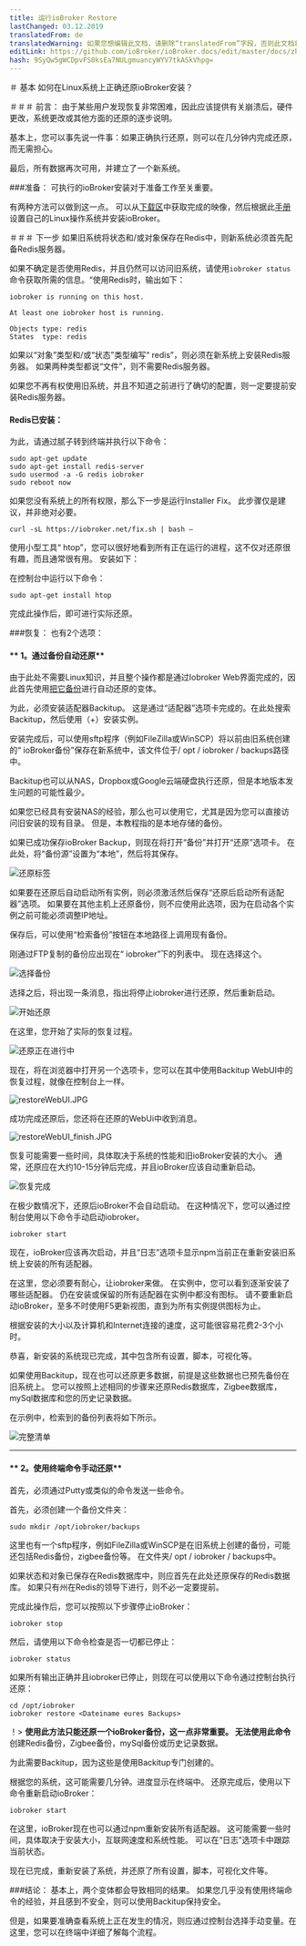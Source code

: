 ```yaml
---
title: 运行ioBroker Restore
lastChanged: 03.12.2019
translatedFrom: de
translatedWarning: 如果您想编辑此文档，请删除“translatedFrom”字段，否则此文档将再次自动翻译
editLink: https://github.com/ioBroker/ioBroker.docs/edit/master/docs/zh-cn/tutorial/restore.md
hash: 9SyQw5gWCDpvFS0ksEa7NULgmuancyWYV7tkASkVhpg=
---
```

＃ 基本
如何在Linux系统上正确还原ioBroker安装？

＃＃＃ 前言：
由于某些用户发现恢复非常困难，因此应该提供有关崩溃后，硬件更改，系统更改或其他方面的还原的逐步说明。

基本上，您可以事先说一件事：如果正确执行还原，则可以在几分钟内完成还原，而无需担心。

最后，所有数据再次可用，并建立了一个新系统。

###准备：
可执行的ioBroker安装对于准备工作至关重要。

有两种方法可以做到这一点。
可以从[下载区](https://www.iobroker.net/#de/download)中获取完成的映像，然后根据此[手册](https://www.iobroker.net/#de/documentation/install/linux.md)设置自己的Linux操作系统并安装ioBroker。

＃＃＃ 下一步
如果旧系统将状态和/或对象保存在Redis中，则新系统必须首先配备Redis服务器。

如果不确定是否使用Redis，并且仍然可以访问旧系统，请使用`iobroker status`命令获取所需的信息。“使用Redis时，输出如下：

```
iobroker is running on this host.

At least one iobroker host is running.

Objects type: redis
States  type: redis
```

如果以“对象”类型和/或“状态”类型编写“ redis”，则必须在新系统上安装Redis服务器。
如果两种类型都说“文件”，则不需要Redis服务器。

如果您不再有权使用旧系统，并且不知道之前进行了确切的配置，则一定要提前安装Redis服务器。

#### Redis已安装：
为此，请通过腻子转到终端并执行以下命令：

```
sudo apt-get update
sudo apt-get install redis-server
sudo usermod -a -G redis iobroker
sudo reboot now
```

如果您没有系统上的所有权限，那么下一步是运行Installer Fix。
此步骤仅是建议，并非绝对必要。

```
curl -sL https://iobroker.net/fix.sh | bash –
```

使用小型工具“ htop”，您可以很好地看到所有正在运行的进程，这不仅对还原很有趣，而且通常很有用。
安装如下：

在控制台中运行以下命令：

```
sudo apt-get install htop
```

完成此操作后，即可进行实际还原。

###恢复：
也有2个选项：

#### ** 1。通过备份自动还原**
由于此处不需要Linux知识，并且整个操作都是通过Iobroker Web界面完成的，因此首先使用[把它备份](https://github.com/simatec/ioBroker.backitup/blob/master/README.md)进行自动还原的变体。

为此，必须安装适配器Backitup。
这是通过“适配器”选项卡完成的。在此处搜索Backitup，然后使用（+）安装实例。

安装完成后，可以使用sftp程序（例如FileZilla或WinSCP）将以前由旧系统创建的“ ioBroker备份”保存在新系统中，该文件位于/ opt / iobroker / backups路径中。

Backitup也可以从NAS，Dropbox或Google云端硬盘执行还原，但是本地版本发生问题的可能性最少。

如果您已经具有安装NAS的经验，那么也可以使用它，尤其是因为您可以直接访问旧安装的现有目录。
但是，本教程指的是本地存储的备份。

如果已成功保存ioBroker Backup，则现在将打开“备份”并打开“还原”选项卡。
在此处，将“备份源”设置为“本地”，然后将其保存。

![还原标签](../../de/tutorial/media/restore/1575301096581-restoretab.jpg)

如果要在还原后自动启动所有实例，则必须激活然后保存“还原后启动所有适配器”选项。
如果要在其他主机上还原备份，则不应使用此选项，因为在启动各个实例之前可能必须调整IP地址。

保存后，可以使用“检索备份”按钮在本地路径上调用现有备份。

刚通过FTP复制的备份应出现在“ iobroker”下的列表中。
现在选择这个。

![选择备份](../../de/tutorial/media/restore/1575301146928-restoreliste.jpg)

选择之后，将出现一条消息，指出将停止iobroker进行还原，然后重新启动。

![开始还原](../../de/tutorial/media/restore/1575301175231-restorestart.jpg)

在这里，您开始了实际的恢复过程。

![还原正在进行中](../../de/tutorial/media/restore/1575301208033-restore.jpg)

现在，将在浏览器中打开另一个选项卡，您可以在其中使用Backitup WebUI中的恢复过程，就像在控制台上一样。

![restoreWebUI.JPG](../../de/tutorial/media/restore/restoreWebUI.JPG)

成功完成还原后，您还将在还原的WebUi中收到消息。

![restoreWebUI_finish.JPG](../../de/tutorial/media/restore/restoreWebUI_finish.JPG)

恢复可能需要一些时间，具体取决于系统的性能和旧ioBroker安装的大小。
通常，还原应在大约10-15分钟后完成，并且ioBroker应该自动重新启动。

![恢复完成](../../de/tutorial/media/restore/1575301228008-restorefinish.jpg)

在极少数情况下，还原后ioBroker不会自动启动。
在这种情况下，您可以通过控制台使用以下命令手动启动iobroker。

```
iobroker start
```

现在，ioBroker应该再次启动，并且“日志”选项卡显示npm当前正在重新安装旧系统上安装的所有适配器。

在这里，您必须要有耐心，让iobroker来做。
在实例中，您可以看到逐渐安装了哪些适配器。
仍在安装或保留的所有适配器在实例中都没有图标。
请不要重新启动ioBroker，至多不时使用F5更新视图，直到为所有实例提供图标为止。

根据安装的大小以及计算机和Internet连接的速度，这可能很容易花费2-3个小时。

恭喜，新安装的系统现已完成，其中包含所有设置，脚本，可视化等。

如果使用Backitup，现在也可以还原更多数据，前提是这些数据也已预先备份在旧系统上。
您可以按照上述相同的步骤来还原Redis数据库，Zigbee数据库，mySql数据库和您的历史记录数据。

在示例中，检索到的备份列表将如下所示。

![完整清单](../../de/tutorial/media/restore/1575362131512-fullliste.jpg)

*****************************************************************************************************************************************

#### ** 2。使用终端命令手动还原**
首先，必须通过Putty或类似的命令发送一些命令。

首先，必须创建一个备份文件夹：

```
sudo mkdir /opt/iobroker/backups
```

这里也有一个sftp程序，例如FileZilla或WinSCP是在旧系统上创建的备份，可能还包括Redis备份，zigbee备份等。
在文件夹/ opt / iobroker / backups中。

如果状态和对象已保存在Redis数据库中，则应首先在此处还原保存的Redis数据库。
如果只有州在Redis的领导下进行，则不必一定要提前。

完成此操作后，您可以按照以下步骤停止ioBroker：

```
iobroker stop
```

然后，请使用以下命令检查是否一切都已停止：

```
iobroker status
```

如果所有输出正确并且iobroker已停止，则现在可以使用以下命令通过控制台执行还原：

```
cd /opt/iobroker
iobroker restore <Dateiname eures Backups>
```

！> **使用此方法只能还原一个ioBroker备份，这一点非常重要。
无法使用此命令**创建Redis备份，Zigbee备份，mySql备份或历史记录数据。

为此需要Backitup，因为这些是使用Backitup专门创建的。

根据您的系统，这可能需要几分钟。进度显示在终端中。
还原完成后，使用以下命令重新启动ioBroker：

```
iobroker start
```

在这里，ioBroker现在也可以通过npm重新安装所有适配器。
这可能需要一些时间，具体取决于安装大小，互联网速度和系统性能。
可以在“日志”选项卡中跟踪当前状态。

现在已完成，重新安装了系统，并还原了所有设置，脚本，可视化文件等。

###结论：
基本上，两个变体都会导致相同的结果。
如果您几乎没有使用终端命令的经验，并且感到不安全，则可以使用Backitup保持安全。

但是，如果要准确查看系统上正在发生的情况，则应通过控制台选择手动变量。在这里，您可以在终端中详细了解每个流程。